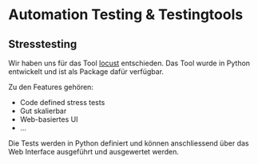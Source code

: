 # Automation Testing & Testingtools

## Stresstesting

Wir haben uns für das Tool [locust](https://locust.io/) entschieden. Das Tool
wurde in Python entwickelt und ist als Package dafür verfügbar.

Zu den Features gehören:

 - Code defined stress tests
 - Gut skalierbar
 - Web-basiertes UI
 - ...

Die Tests werden in Python definiert und können anschliessend über das Web
Interface ausgeführt und ausgewertet werden.

